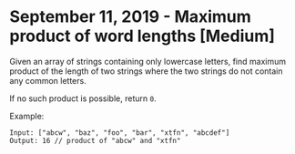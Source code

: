 # September 11, 2019 - Maximum product of word lengths [Medium]

Given an array of strings containing only lowercase letters, find maximum 
product of the length of two strings where the two strings do not contain 
any common letters.

If no such product is possible, return `0`.

Example:
```
Input: ["abcw", "baz", "foo", "bar", "xtfn", "abcdef"]
Output: 16 // product of "abcw" and "xtfn"
```